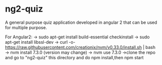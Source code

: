 
# ng2-quiz
A general purpose quiz application developed in angular 2 that can be used for multiple purpose.

For Angular2:
	        -> sudo apt-get install build-essential checkinstall
	        -> sudo apt-get install libssl-dev
            -> curl -o- https://raw.githubusercontent.com/creationix/nvm/v0.33.0/install.sh | bash
            -> nvm install 7.3.0 (version may change)
            -> nvm use 7.3.0
            ->clone the repo and go to "ng2-quiz" this directory and do npm install,then npm start		

